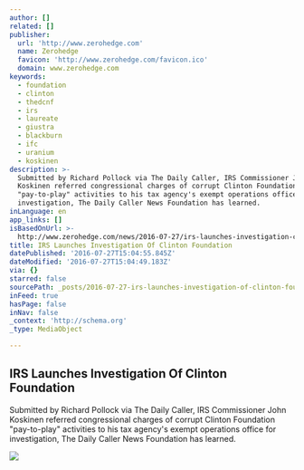 ```yaml
---
author: []
related: []
publisher:
  url: 'http://www.zerohedge.com'
  name: Zerohedge
  favicon: 'http://www.zerohedge.com/favicon.ico'
  domain: www.zerohedge.com
keywords:
  - foundation
  - clinton
  - thedcnf
  - irs
  - laureate
  - giustra
  - blackburn
  - ifc
  - uranium
  - koskinen
description: >-
  Submitted by Richard Pollock via The Daily Caller, IRS Commissioner John
  Koskinen referred congressional charges of corrupt Clinton Foundation
  "pay-to-play" activities to his tax agency's exempt operations office for
  investigation, The Daily Caller News Foundation has learned.
inLanguage: en
app_links: []
isBasedOnUrl: >-
  http://www.zerohedge.com/news/2016-07-27/irs-launches-investigation-clinton-foundation
title: IRS Launches Investigation Of Clinton Foundation
datePublished: '2016-07-27T15:04:55.845Z'
dateModified: '2016-07-27T15:04:49.183Z'
via: {}
starred: false
sourcePath: _posts/2016-07-27-irs-launches-investigation-of-clinton-foundation.md
inFeed: true
hasPage: false
inNav: false
_context: 'http://schema.org'
_type: MediaObject

---
```

<article style=""><h1>IRS Launches Investigation Of Clinton Foundation</h1><p>Submitted by Richard Pollock via The Daily Caller, IRS Commissioner John Koskinen referred congressional charges of corrupt Clinton Foundation "pay-to-play" activities to his tax agency's exempt operations office for investigation, The Daily Caller News Foundation has learned.</p><img src="http://www.zerohedge.com/sites/default/files/images/user3303/imageroot/20160726_irs.jpg" /></article>